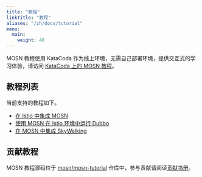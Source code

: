 ```yaml
---
title: "教程"
linkTitle: "教程"
aliases: "/zh/docs/tutorial"
menu:
  main:
    weight: 40
---
```


MOSN 教程使用 KataCoda 作为线上环境，无需自己部署环境，提供交互式的学习体验，请访问 [KataCoda 上的 MOSN 教程](https://www.katacoda.com/mosn/courses/istio)。

## 教程列表

当前支持的教程如下。

- [在 Istio 中集成 MOSN](https://katacoda.com/mosn/courses/istio/mosn-with-istio)
- [使用 MOSN 在 Istio 环境中运行 Dubbo](https://www.katacoda.com/mosn/courses/istio/istio-mosn-adapt-dubbo)
- [在 MOSN 中集成 SkyWalking](https://www.katacoda.com/mosn/courses/istio/mosn-with-skywalking)

## 贡献教程

MOSN 教程源码位于 [mosn/mosn-tutorial](https://github.com/mosn/mosn-tutorial) 仓库中，参与贡献请阅读[贡献书册](https://github.com/mosn/mosn-tutorial/blob/master/contributing_zh.md)。
